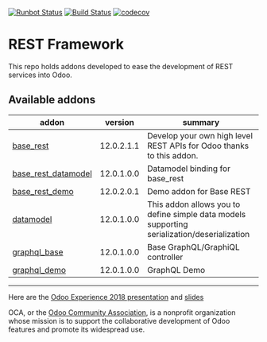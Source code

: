 [![Runbot Status](https://runbot.odoo-community.org/runbot/badge/flat/271/12.0.svg)](https://runbot.odoo-community.org/runbot/repo/github-com-oca-rest-framework-271)
[![Build Status](https://travis-ci.org/OCA/rest-framework.svg?branch=12.0)](https://travis-ci.org/OCA/rest-framework)
[![codecov](https://codecov.io/gh/OCA/rest-framework/branch/12.0/graph/badge.svg)](https://codecov.io/gh/OCA/rest-framework)

# REST Framework

This repo holds addons developed to ease the development of REST services into Odoo.

[//]: # (addons)

Available addons
----------------
addon | version | summary
--- | --- | ---
[base_rest](base_rest/) | 12.0.2.1.1 | Develop your own high level REST APIs for Odoo thanks to this addon.
[base_rest_datamodel](base_rest_datamodel/) | 12.0.1.0.0 | Datamodel binding for base_rest
[base_rest_demo](base_rest_demo/) | 12.0.2.0.1 | Demo addon for Base REST
[datamodel](datamodel/) | 12.0.1.0.0 | This addon allows you to define simple data models supporting serialization/deserialization
[graphql_base](graphql_base/) | 12.0.1.0.0 | Base GraphQL/GraphiQL controller
[graphql_demo](graphql_demo/) | 12.0.1.0.0 | GraphQL Demo

[//]: # (end addons)

----

Here are the [Odoo Experience 2018 presentation](https://www.youtube.com/watch?v=kWlniXgM3Sc&index=8&list=PLgRkpfC5FsCzEid-KcHTorEymPNO8QeyI) and [slides](https://docs.google.com/presentation/d/e/2PACX-1vStBIMdVI8JeUL7Ac8GlplPlbLnE3ybcrrhzqxVhjFQa-wzU2BSvBUxqAq9vl9CLxqFYctmk7_ysUDZ/pub?start=true&loop=true&delayms=3000)

OCA, or the [Odoo Community Association](http://odoo-community.org/), is a nonprofit organization whose
mission is to support the collaborative development of Odoo features and
promote its widespread use.
